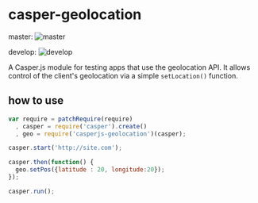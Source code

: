 # casper-geolocation

master: ![master](https://travis-ci.org/ybouhjira/casper-geolocation.svg?branch=master)

develop: ![develop](https://travis-ci.org/ybouhjira/casper-geolocation.svg?branch=develop)

A Casper.js module for testing apps that use the geolocation API.
It allows control of the client's geolocation via a simple `setLocation()`
function.

## how to use 
```javascript
var require = patchRequire(require)
  , casper = require('casper').create()
  , geo = require('casperjs-geolocation')(casper);

casper.start('http://site.com');

casper.then(function() {
  geo.setPos({latitude : 20, longitude:20});
});

casper.run();
```

